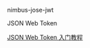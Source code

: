 nimbus-jose-jwt

JSON Web Token

[JSON Web Token 入门教程](http://www.ruanyifeng.com/blog/2018/07/json_web_token-tutorial.html)